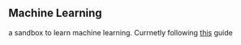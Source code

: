 ## Machine Learning 
a sandbox to learn machine learning. 
Currnetly following [this](https://machinelearningmastery.com/machine-learning-in-python-step-by-step/) guide


